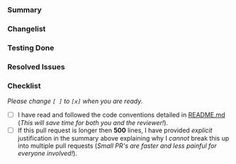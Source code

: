 ### Summary
<!-- Quick summary of changes, optional -->

### Changelist 
<!-- Give a list of the changes covered in this PR. This will help both you and the reviewer keep this PR within scope. -->

### Testing Done
<!-- Outline the testing that was done to demonstrate the changes are solid. This could be unit tests, integration tests, testing on the car, etc. Include relevant code snippets, screenshots, etc as needed. -->

### Resolved Issues
<!-- Link any issues that this PR resolved like so: `Resolves #1, #2, and #5` (Note: Using this format, Github will automatically close the issue(s) when this PR is merged in). -->

### Checklist
*Please change `[ ]` to `[x]` when you are ready.*
- [ ] I have read and followed the code conventions detailed in [README.md](README.md) (*This will save time for both you and the reviewer!*).
- [ ] If this pull request is longer then **500** lines, I have provided *explicit* justification in the summary above explaining why I *cannot* break this up into multiple pull requests (*Small PR's are faster and less painful for everyone involved!*).
